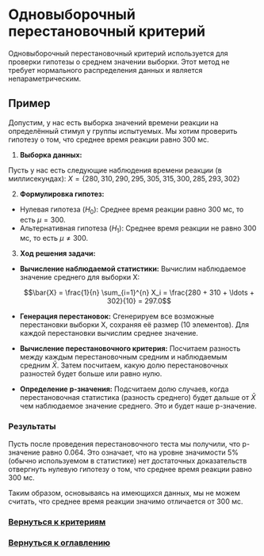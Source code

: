 # Одновыборочный перестановочный критерий

Одновыборочный перестановочный критерий используется для проверки гипотезы о среднем значении выборки. Этот метод не требует нормального распределения данных и является непараметрическим.

## Пример

Допустим, у нас есть выборка значений времени реакции на определённый стимул у группы испытуемых. Мы хотим проверить гипотезу о том, что среднее время реакции равно 300 мс.

1. **Выборка данных:**

Пусть у нас есть следующие наблюдения времени реакции (в миллисекундах):
$X = \{280, 310, 290, 295, 305, 315, 300, 285, 293, 302\}$

2. **Формулировка гипотез:**

- Нулевая гипотеза ($H_0$): Среднее время реакции равно 300 мс, то есть $\mu = 300$.
- Альтернативная гипотеза ($H_1$): Среднее время реакции не равно 300 мс, то есть $\mu \neq 300$.

3. **Ход решения задачи:**

- **Вычисление наблюдаемой статистики:**
  Вычислим наблюдаемое значение среднего для выборки X:

  $$\bar{X} = \frac{1}{n} \sum_{i=1}^{n} X_i = \frac{280 + 310 + \ldots + 302}{10} = 297.0$$

- **Генерация перестановок:**
  Сгенерируем все возможные перестановки выборки X, сохраняя её размер (10 элементов). Для каждой перестановки вычислим среднее значение.

- **Вычисление перестановочного критерия:**
  Посчитаем разность между каждым перестановочным средним и наблюдаемым средним $\bar{X}$. Затем посчитаем, какую долю перестановочных разностей будет больше или равно нулю.

- **Определение p-значения:**
  Подсчитаем долю случаев, когда перестановочная статистика (разность среднего) будет дальше от $\bar{X}$ чем наблюдаемое значение среднего. Это и будет наше p-значение.

### Результаты

Пусть после проведения перестановочного теста мы получили, что p-значение равно 0.064. Это означает, что на уровне значимости 5% (обычно используемом в статистике) нет достаточных доказательств отвергнуть нулевую гипотезу о том, что среднее время реакции равно 300 мс.

Таким образом, основываясь на имеющихся данных, мы не можем считать, что среднее время реакции значимо отличается от 300 мс.

### [Вернуться к критериям](../Navigation_criteria.md)

### [Вернуться к оглавлению](../../README.md)